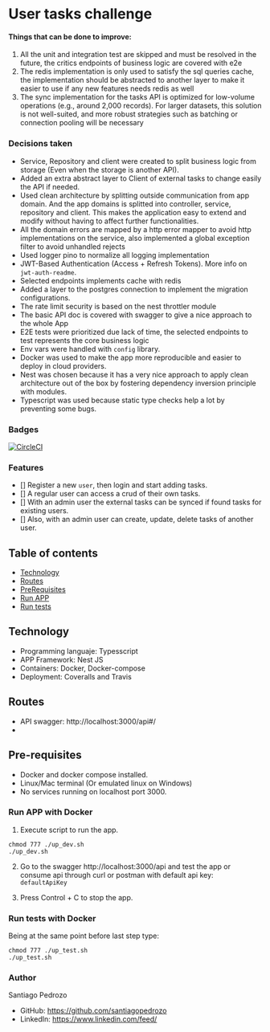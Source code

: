 # User tasks challenge

#### Things that can be done to improve:
1. All the unit and integration test are skipped and must be resolved in the future, the critics endpoints of business logic are covered with e2e
2. The redis implementation is only used to satisfy the sql queries cache, the implementation should be abstracted to another layer to make it easier to use if any new features needs redis as well
3. The sync implementation for the tasks API is optimized for low-volume operations (e.g., around 2,000 records). For larger datasets, this solution is not well-suited, and more robust strategies such as batching or connection pooling will be necessary

### Decisions taken

- Service, Repository and client were created to split business logic from storage (Even when the storage is another API).
- Added an extra abstract layer to Client of external tasks to change easily the API if needed.
- Used clean architecture by splitting outside communication from app domain. And the app domains is splitted into controller, service, repository and client. This makes the application easy to extend and modify without having to affect further functionalities.
- All the domain errors are mapped by a http error mapper to avoid http implementations on the service, also implemented a global exception filter to avoid unhandled rejects
- Used logger pino to normalize all logging implementation
- JWT-Based Authentication (Access + Refresh Tokens). More info on `jwt-auth-readme`.
- Selected endpoints implements cache with redis
- Added a layer to the postgres connection to implement the migration configurations.
- The rate limit security is based on the nest throttler module
- The basic API doc is covered with swagger to give a nice approach to the whole App
- E2E tests were prioritized due lack of time, the selected endpoints to test represents the core business logic 
- Env vars were handled with `config` library.
- Docker was used to make the app more reproducible and easier to deploy in cloud providers.
- Nest was chosen because it has a very nice approach to apply clean architecture out of the box by fostering dependency inversion principle with modules.
- Typescript was used because static type checks help a lot by preventing some bugs.

### Badges
[![CircleCI](https://dl.circleci.com/status-badge/img/circleci/WHSMgy394bmpxbuxPs3Xpa/CbDH9157LcvoG7mRJh28vH/tree/master.svg?style=svg)](https://dl.circleci.com/status-badge/redirect/circleci/WHSMgy394bmpxbuxPs3Xpa/CbDH9157LcvoG7mRJh28vH/tree/master)
### Features

- [] Register a new `user`, then login and start adding tasks.
- [] A regular user can access a crud of their own tasks.
- [] With an admin user the external tasks can be synced if found tasks for existing users.
- [] Also, with an admin user can create, update, delete tasks of another user.

## Table of contents

- [Technology](#Technology)
- [Routes](#Routes)
- [PreRequisites](#Pre-requisites)
- [Run APP](#Run-APP)
- [Run tests](#Run-tests)


## Technology

- Programming languaje: Typesscript
- APP Framework: Nest JS
- Containers: Docker, Docker-compose
- Deployment: Coveralls and Travis

## Routes

- API swagger: http://localhost:3000/api#/
- 
## Pre-requisites

- Docker and docker compose installed.
- Linux/Mac terminal (Or emulated linux on Windows)
- No services running on localhost port 3000.

### Run APP with Docker

1. Execute script to run the app.

```
chmod 777 ./up_dev.sh
./up_dev.sh
```

2. Go to the swagger http://localhost:3000/api and test the app or consume api through curl or postman with default api key: `defaultApiKey`

3. Press Control + C to stop the app.

### Run tests with Docker

Being at the same point before last step type:

```
chmod 777 ./up_test.sh
./up_test.sh
```

### Author

Santiago Pedrozo

- GitHub: https://github.com/santiagopedrozo
- LinkedIn: https://www.linkedin.com/feed/